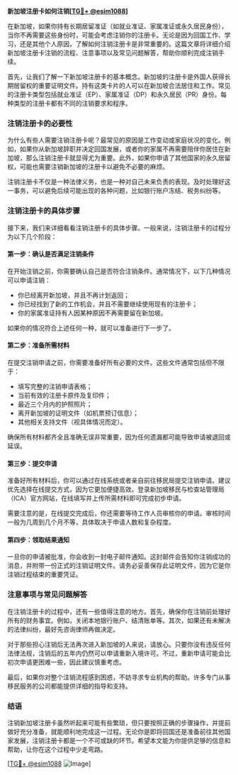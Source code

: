 **新加坡注册卡如何注销[[TG💪+ @esim1088](https://t.me/s/esim1088)]**

在新加坡，如果你持有长期居留准证（如就业准证、家属准证或永久居民身份），当你不再需要这些身份时，可能会考虑注销你的注册卡。无论是因为回国工作、学习，还是其他个人原因，了解如何注销注册卡是非常重要的。这篇文章将详细介绍新加坡注册卡注销的流程、注意事项以及常见问题解答，帮助你顺利完成注销手续。

首先，让我们了解一下新加坡注册卡的基本概念。新加坡的注册卡是外国人获得长期居留权的重要证明文件。持有这类卡片的人可以在新加坡合法居住和工作。常见的注册卡类型包括就业准证（EP）、家属准证（DP）和永久居民（PR）身份。每种类型的注册卡都有不同的注销要求和程序。

### 注销注册卡的必要性

为什么有些人需要注销注册卡呢？最常见的原因是工作变动或家庭状况的变化。例如，如果你从新加坡辞职并决定回国发展，或者你的家属不再需要陪伴你居住在新加坡，那么注销注册卡就显得尤为重要。此外，如果你申请了其他国家的永久居留权，可能也需要注销新加坡的注册卡以避免不必要的麻烦。

注销注册卡不仅是一种法律义务，也是一种对自己未来负责的表现。及时处理好这一事务，可以避免后续可能出现的各种问题，比如银行账户冻结、税务纠纷等。

### 注销注册卡的具体步骤

接下来，我们来详细看看注销注册卡的具体步骤。一般来说，注销注册卡的过程分为以下几个阶段：

#### 第一步：确认是否满足注销条件

在开始注销之前，你需要确认自己是否符合注销条件。通常情况下，以下几种情况可以申请注销：

- 你已经离开新加坡，并且不再计划返回；
- 你已经找到了新的工作机会，并且不需要继续使用现有的注册卡；
- 你的家属准证持有人因某种原因不再需要留在新加坡。

如果你的情况符合上述任何一种，就可以准备进行下一步了。

#### 第二步：准备所需材料

在提交注销申请之前，你需要准备好所有必要的文件。这些文件通常包括但不限于：

- 填写完整的注销申请表格；
- 当前有效的注册卡原件及复印件；
- 最近三个月内的护照照片；
- 离开新加坡的证明文件（如机票预订信息）；
- 其他相关支持文件（视具体情况而定）。

确保所有材料都齐全且准确无误非常重要，因为任何遗漏都可能导致申请被退回或延误。

#### 第三步：提交申请

准备好所有材料后，你可以通过在线系统或者亲自前往移民局提交注销申请。建议优先选择在线提交方式，因为它更加便捷高效。登录新加坡移民与检查站管理局（ICA）官方网站，在线填写并上传所需材料即可完成初步申请。

需要注意的是，在线提交完成后，你还需要等待工作人员审核你的申请。审核时间一般为几周到几个月不等，具体取决于申请人数和复杂程度。

#### 第四步：领取结果通知

一旦你的申请被批准，你会收到一封电子邮件通知。这封邮件会告知你注销成功的消息，并附带一份正式的注销证明文件。请务必妥善保存此证明文件，因为它是你注销过程结束的重要凭证。

### 注意事项与常见问题解答

在注销注册卡的过程中，还有一些值得注意的地方。首先，确保你在注销前处理好所有的财务事宜。例如，关闭本地银行账户、结清账单等。其次，如果还有未解决的法律纠纷，最好先咨询律师再做决定。

对于那些担心注销后无法再次进入新加坡的人来说，请放心。只要你没有违反任何法律法规，注销后的五年内仍然可以申请重新入境许可。不过，重新申请可能会比初次申请更困难一些，因此建议慎重考虑。

最后，如果你对整个注销流程感到困惑，不妨寻求专业机构的帮助。许多专门从事移民服务的公司都能提供详细的指导和支持。

### 结语

注销新加坡注册卡虽然听起来可能有些繁琐，但只要按照正确的步骤操作，并提前做好充分准备，就能顺利地完成这一过程。无论你是即将回国还是准备前往其他国家发展，注销注册卡都是一个不可或缺的环节。希望本文能为你提供足够的信息和帮助，让你在这个过程中少走弯路。

[[TG💪+ @esim1088](https://t.me/s/esim1088) ![Image](https://i.postimg.cc/4NQfJmqS/Snipaste-2025-05-13-00-14-12.png)]